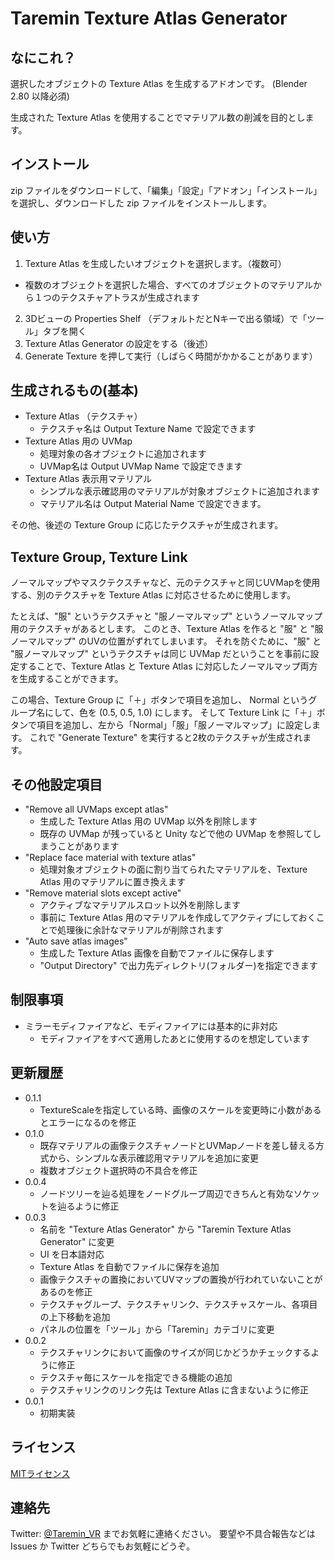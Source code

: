 # Taremin Texture Atlas Generator

## なにこれ？

選択したオブジェクトの Texture Atlas を生成するアドオンです。 (Blender 2.80 以降必須)

生成された Texture Atlas を使用することでマテリアル数の削減を目的とします。

## インストール

zip ファイルをダウンロードして、「編集」「設定」「アドオン」「インストール」を選択し、ダウンロードした zip ファイルをインストールします。

## 使い方

1. Texture Atlas を生成したいオブジェクトを選択します。（複数可）
  - 複数のオブジェクトを選択した場合、すべてのオブジェクトのマテリアルから１つのテクスチャアトラスが生成されます
2. 3Dビューの Properties Shelf （デフォルトだとNキーで出る領域）で「ツール」タブを開く
3. Texture Atlas Generator の設定をする（後述）
4. Generate Texture を押して実行（しばらく時間がかかることがあります）

## 生成されるもの(基本)

- Texture Atlas （テクスチャ）
  - テクスチャ名は Output Texture Name で設定できます
- Texture Atlas 用の UVMap
  - 処理対象の各オブジェクトに追加されます
  - UVMap名は Output UVMap Name で設定できます
- Texture Atlas 表示用マテリアル
  - シンプルな表示確認用のマテリアルが対象オブジェクトに追加されます
  - マテリアル名は Output Material Name で設定できます。

その他、後述の Texture Group に応じたテクスチャが生成されます。

## Texture Group, Texture Link

ノーマルマップやマスクテクスチャなど、元のテクスチャと同じUVMapを使用する、別のテクスチャを Texture Atlas に対応させるために使用します。

たとえば、"服" というテクスチャと "服ノーマルマップ" というノーマルマップ用のテクスチャがあるとします。
このとき、Texture Atlas を作ると "服" と "服ノーマルマップ" のUVの位置がずれてしまいます。
それを防ぐために、"服" と "服ノーマルマップ" というテクスチャは同じ UVMap だということを事前に設定することで、Texture Atlas と Texture Atlas に対応したノーマルマップ両方を生成することができます。

この場合、Texture Group に「＋」ボタンで項目を追加し、 Normal というグループ名にして、色を (0.5, 0.5, 1.0) にします。
そして Texture Link に「＋」ボタンで項目を追加し、左から「Normal」「服」「服ノーマルマップ」に設定します。
これで "Generate Texture" を実行すると2枚のテクスチャが生成されます。

## その他設定項目

- "Remove all UVMaps except atlas"
  - 生成した Texture Atlas 用の UVMap 以外を削除します
  - 既存の UVMap が残っていると Unity などで他の UVMap を参照してしまうことがあります
- "Replace face material with texture atlas"
  - 処理対象オブジェクトの面に割り当てられたマテリアルを、Texture Atlas 用のマテリアルに置き換えます
- "Remove material slots except active"
  - アクティブなマテリアルスロット以外を削除します
  - 事前に Texture Atlas 用のマテリアルを作成してアクティブにしておくことで処理後に余計なマテリアルが削除されます
- "Auto save atlas images"
  - 生成した Texture Atlas 画像を自動でファイルに保存します
  - "Output Directory" で出力先ディレクトリ(フォルダー)を指定できます

## 制限事項

- ミラーモディファイアなど、モディファイアには基本的に非対応
  - モディファイアをすべて適用したあとに使用するのを想定しています

## 更新履歴

- 0.1.1
  - TextureScaleを指定している時、画像のスケールを変更時に小数があるとエラーになるのを修正
- 0.1.0
  - 既存マテリアルの画像テクスチャノードとUVMapノードを差し替える方式から、シンプルな表示確認用マテリアルを追加に変更
  - 複数オブジェクト選択時の不具合を修正
- 0.0.4
  - ノードツリーを辿る処理をノードグループ周辺できちんと有効なソケットを辿るように修正
- 0.0.3
  - 名前を "Texture Atlas Generator" から "Taremin Texture Atlas Generator" に変更
  - UI を日本語対応
  - Texture Atlas を自動でファイルに保存を追加
  - 画像テクスチャの置換においてUVマップの置換が行われていないことがあるのを修正
  - テクスチャグループ、テクスチャリンク、テクスチャスケール、各項目の上下移動を追加
  - パネルの位置を「ツール」から「Taremin」カテゴリに変更
- 0.0.2
  - テクスチャリンクにおいて画像のサイズが同じかどうかチェックするように修正
  - テクスチャ毎にスケールを指定できる機能の追加
  - テクスチャリンクのリンク先は Texture Atlas に含まないように修正
- 0.0.1
  - 初期実装


## ライセンス

[MITライセンス](./LICENSE)

## 連絡先

Twitter: [@Taremin_VR](https://twitter.com/Taremin_VR) までお気軽に連絡ください。
要望や不具合報告などは Issues か Twitter どちらでもお気軽にどうぞ。
